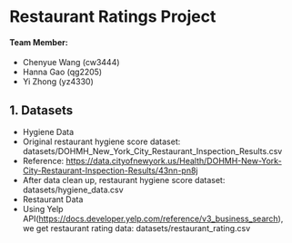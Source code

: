 # Restaurant Ratings Project

#### Team Member:
* Chenyue Wang (cw3444)
* Hanna Gao (qg2205)
* Yi Zhong (yz4330)

## 1. Datasets
* Hygiene Data
 * Original restaurant hygiene score dataset: datasets/DOHMH_New_York_City_Restaurant_Inspection_Results.csv
  * Reference: https://data.cityofnewyork.us/Health/DOHMH-New-York-City-Restaurant-Inspection-Results/43nn-pn8j
 * After data clean up, restaurant hygiene score dataset: datasets/hygiene_data.csv
* Restaurant Data
 * Using Yelp API(https://docs.developer.yelp.com/reference/v3_business_search), we get restaurant rating data: datasets/restaurant_rating.csv
